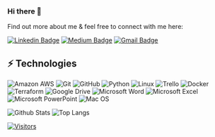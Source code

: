 <!-- LUIT GitHub Profile Template -->

<!-- Keep "Hi there" or replace it with a greeting of your own! -->

### Hi there 👋

<!-- Introduce yourself and give a brief introduction about yourself here.  Also include what tech you're interested in and what you are currently learning -->

Find out more about me & feel free to connect with me here:

<!-- Replace the fields below with the information requested. Remember to remove the encapsulating <> characters. For spaces in names, use %20 (e.g. Broadus%20Palmer) -->

[![Linkedin Badge](https://img.shields.io/badge/-Ryan%20Small-blue?style=flat-square&logo=Linkedin&logoColor=white&link=www.linkedin.com/in/ryan-small-7960a8184)](www.linkedin.com/in/ryan-small-7960a8184)
[![Medium Badge](https://img.shields.io/badge/Ryan%20Small-12100E?style=flat-square&logo=medium&logoColor=white&link=https://medium.com/@ryan.smalls)](https://medium.com/@ryan.smalls)
[![Gmail Badge](https://img.shields.io/badge/-ryan.smalls42@gmail.com-c14438?style=flat-square&logo=Gmail&logoColor=white&link=mailto:ryan.smalls42@gmail.com)](mailto:ryan.smalls42@gmail.com)

## ⚡ Technologies

<!-- Check out the Badges folder for more badges -->

![Amazon AWS](https://img.shields.io/badge/Amazon%20AWS-232F3E?style=flat-square&logo=amazon-aws)
![Git](https://img.shields.io/badge/-Git-black?style=flat-square&logo=git)
![GitHub](https://img.shields.io/badge/-GitHub-181717?style=flat-square&logo=github)
![Python](https://img.shields.io/badge/-Python-black?style=flat-square&logo=Python)
![Linux](https://img.shields.io/badge/Linux-FCC624?style=flat-square&logo=linux&logoColor=black)
![Trello](https://img.shields.io/badge/Trello-%23026AA7.svg?style=flat-square&logo=Trello&logoColor=white)
![Docker](https://img.shields.io/badge/docker-%230db7ed.svg?style=for-the-badge&logo=docker&logoColor=white)
![Terraform](https://img.shields.io/badge/terraform-%235835CC.svg?style=for-the-badge&logo=terraform&logoColor=white)
![Google Drive](https://img.shields.io/badge/Google%20Drive-4285F4?style=for-the-badge&logo=googledrive&logoColor=white)
![Microsoft Word](https://img.shields.io/badge/Microsoft_Word-2B579A?style=for-the-badge&logo=microsoft-word&logoColor=white)
![Microsoft Excel](https://img.shields.io/badge/Microsoft_Excel-217346?style=for-the-badge&logo=microsoft-excel&logoColor=white)
![Microsoft PowerPoint](https://img.shields.io/badge/Microsoft_PowerPoint-B7472A?style=for-the-badge&logo=microsoft-powerpoint&logoColor=white)
![Mac OS](https://img.shields.io/badge/mac%20os-000000?style=for-the-badge&logo=macos&logoColor=F0F0F0)

<!-- Replace the fields below with the information requested. Remember to remove the encapsulating <> characters. -->

![Github Stats](https://github-readme-stats.vercel.app/api?username=smallrunners&count_private=true&show_icons=true&include_all_commits=true)
![Top Langs](https://github-readme-stats.vercel.app/api/top-langs/?username=smallrunners&hide=TeX&layout=compact)


[![Visitors](https://api.visitorbadge.io/api/visitors?path=smallrunners%2Fsmallrunners&label=VISITORS&countColor=%23263759)](https://visitorbadge.io/status?path=smallrunners%2Fsmallrunners)

